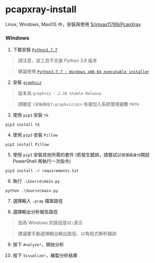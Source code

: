# pcapxray-install

Linux, Windows, MaxOS 中，安裝與使用 [Srinivas11789/PcapXray](https://github.com/Srinivas11789/PcapXray)

### Windows
1. 下載安裝 [`Python3.7.7`](https://www.python.org/downloads/release/python-377/)

> 請注意，該工具不支援 Python 3.8 版本

> 建議使用 [`Python3.7.7 - Windows x86-64 executable installer`](https://www.python.org/ftp/python/3.7.7/python-3.7.7-amd64.exe)

2. 安裝 [`graphviz`](https://graphviz.gitlab.io/_pages/Download/Download_windows.html)

> 版本為 `graphviz - 2.38 Stable Release`

> 請確定 `[安裝路徑]\graphviz\bin` 有被加入系統環境變數 `PATH`

3. 使用 `pip3` 安裝 `tk`

```
pip3 install tk
```

4. 使用 `pip3` 安裝 `Pillow`

```
pip3 install Pillow
```

5. 使用 `pip3` 安裝其他所需的套件 (若發生錯誤，請嘗試以`管理員身分`開啟 PowerShell 再執行一次指令)

```
pip3 install -r requirements.txt
```

6. 執行 `.\Source\main.py`

```
python .\Source\main.py
```

7. 選擇輸入 `.pcap` 檔案路徑

8. 選擇輸出分析報告路徑

> 因為 Windows 的路徑是以`\`表示

> 建議要手動選擇輸出輸出路徑，以免程式解析錯誤

9. 按下 `Analyze!`，開始分析

10. 按下 `Visualize!`，繪製分析結果

